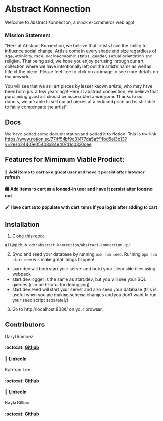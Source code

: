 # Abstract Konnection

Welcome to Abstract Konnection, a mock e-commerce web app! 

### Mission Statement
"Here at Abstract Konnection, we believe that artists have the ability to influence social change.
Artists come in every shape and size regardless of age, ethnicity, race, socioeconomic status, gender, sexual orientation and religion.
That being said, we hope you enjoy perusing through our art collection where we have intentionally left out the artist’s
name as well as title of the piece. Please feel free to click on an image to see more details on the artwork.  

You will see that we sell art pieces by lesser known artists, who may have been born just a few years ago! Here at abstract connection, we believe that purchasing good art should be accessible to everyone. Thanks to our donors, we are able to sell our art pieces at a reduced price and is still able to fairly compensate the
artist"

## Docs

We have added some documentation and added it to Notion. This is the link:
https://www.notion.so/774f54bf9c31477da5a5f1fbd5e13b13?v=2eeb24407e05408b84e407d1c0330cee

## Features for Mimimum Viable Product:
#### :shopping_cart: Add items to cart as a guest user and have it persist after browser refresh
#### :shopping: Add items to cart as a logged-in user and have it persist after logging out
#### :paintbrush: Have cart auto populate with cart items if you log in **after** adding to cart

## Installation
1. Clone this repo:
```sh
git@github.com:abstract-konnection/abstract-konnection.git
```
2. Sync and seed your database by running `npm run seed`. Running `npm run start:dev` will make great things happen!

- start:dev will both start your server and build your client side files using webpack
- start:dev:logger is the same as start:dev, but you will see your SQL queries (can be helpful for debugging)
- start:dev:seed will start your server and also seed your database (this is useful when you are making schema changes and you don’t want to run your seed script separately)
3. Go to http://localhost:8080/ on your browser.

## Contributors
Daryl Ramirez 
#### :octocat: <a href="https://github.com/darylramirez">GitHub</a>
#### :link: <a href="linkedin.com/in/darylramirez">LinkedIn</a>

Kah Yan Lee
#### :octocat: <a href="https://github.com/kahyanlee6">GitHub</a>
#### :link: <a href="linkedin.com/in/kahyan-lee">LinkedIn</a>

Kayla Killian
#### :octocat: <a href="https://github.com/KaylaK1">GitHub</a>

